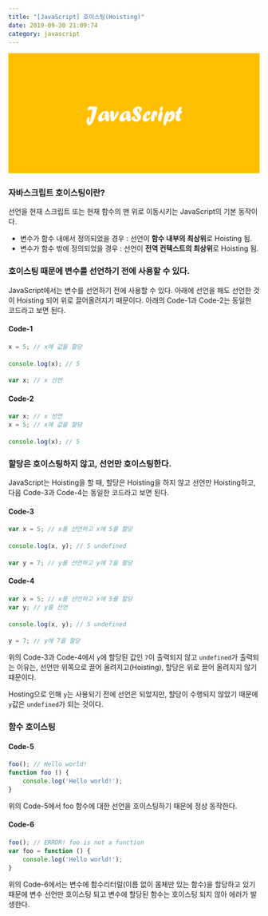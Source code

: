 ```yaml
---
title: "[JavaScript] 호이스팅(Hoisting)"
date: 2019-09-30 21:09:74
category: javascript
---
```


![](images/javascript.png)

### 자바스크립트 호이스팅이란?
선언을 현재 스크립트 또는 현재 함수의 맨 위로 이동시키는 JavaScript의 기본 동작이다.

- 변수가 함수 내에서 정의되었을 경우 : 선언이 **함수 내부의 최상위**로 Hoisting 됨.
- 변수가 함수 밖에 정의되었을 경우 : 선언이 **전역 컨텍스트의 최상위**로 Hoisting 됨.

### 호이스팅 때문에 변수를 선언하기 전에 사용할 수 있다.

JavaScript에서는 변수를 선언하기 전에 사용할 수 있다. 아래에 선언을 해도 선언한 것이 Hoisting 되어 위로 끌어올려지기 때문이다. 아래의 Code-1과 Code-2는 동일한 코드라고 보면 된다.

#### Code-1
```js
x = 5; // x에 값을 할당
 
console.log(x); // 5
 
var x; // x 선언
```

#### Code-2
```js
var x; // x 선언
x = 5; // x에 값을 할당
 
console.log(x); // 5
```
### 할당은 호이스팅하지 않고, 선언만 호이스팅한다.

JavaScript는 Hoisting을 할 때, 할당은 Hoisting을 하지 않고 선언만 Hoisting하고, 다음 Code-3과 Code-4는 동일한 코드라고 보면 된다.

#### Code-3
```js
var x = 5; // x를 선언하고 x에 5를 할당

console.log(x, y); // 5 undefined
 
var y = 7; // y를 선언하고 y에 7을 할당
```

#### Code-4
```js
var x = 5; // x를 선언하고 x에 5를 할당
var y; // y를 선언
 
console.log(x, y); // 5 undefined

y = 7; // y에 7을 할당
```
위의 Code-3과 Code-4에서 `y`에 할당된 값인 `7`이 출력되지 않고 `undefined`가 출력되는 이유는, 선언만 위쪽으로 끌어 올려지고(Hoisting), 할당은 위로 끌어 올려지지 않기 때문이다.

Hosting으로 인해 `y`는 사용되기 전에 선언은 되었지만, 할당이 수행되지 않았기 때문에 `y`값은 `undefined`가 되는 것이다.

### 함수 호이스팅

#### Code-5
```js
foo(); // Hello world!
function foo () {
    console.log('Hello world!');
}
```
위의 Code-5에서 foo 함수에 대한 선언을 호이스팅하기 때문에 정상 동작한다.

#### Code-6
```js
foo(); // ERROR! foo is not a function
var foo = function () {
    console.log('Hello world!');
}
```
위의 Code-6에서는 변수에 함수리터럴(이름 없이 몸체만 있는 함수)을 할당하고 있기 때문에 변수 선언만 호이스팅 되고 변수에 할당된 함수는 호이스팅 되지 않아 에러가 발생한다.